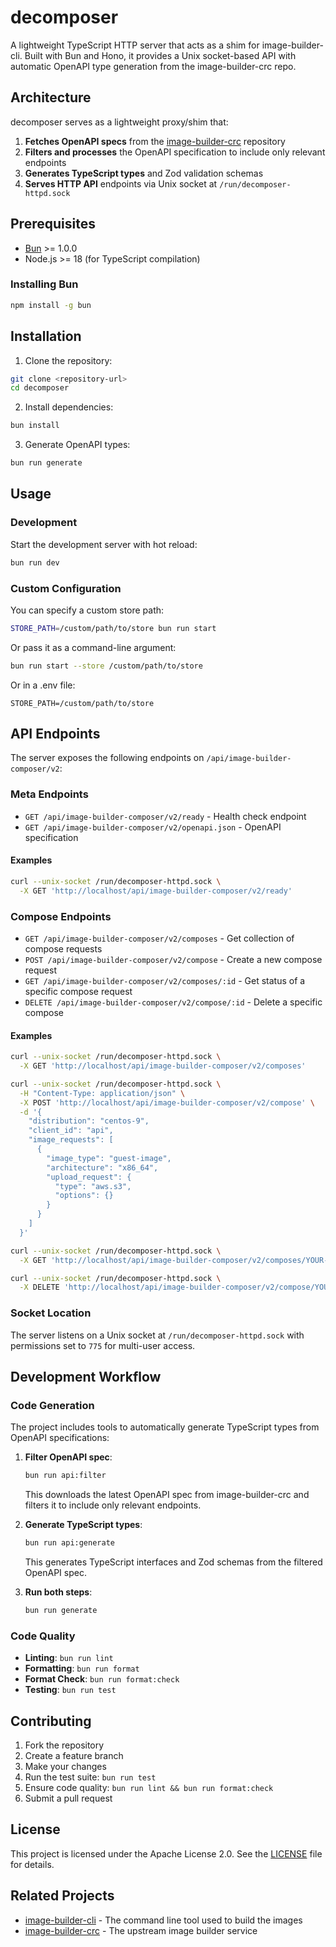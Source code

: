 # decomposer

A lightweight TypeScript HTTP server that acts as a shim for image-builder-cli. Built with Bun and Hono, it provides a Unix socket-based API with automatic OpenAPI type generation from the image-builder-crc repo.

## Architecture

decomposer serves as a lightweight proxy/shim that:

1. **Fetches OpenAPI specs** from the [image-builder-crc](https://github.com/osbuild/image-builder-crc) repository
2. **Filters and processes** the OpenAPI specification to include only relevant endpoints
3. **Generates TypeScript types** and Zod validation schemas
4. **Serves HTTP API** endpoints via Unix socket at `/run/decomposer-httpd.sock`

## Prerequisites

- [Bun](https://bun.sh/) >= 1.0.0
- Node.js >= 18 (for TypeScript compilation)

### Installing Bun

```bash
npm install -g bun
```

## Installation

1. Clone the repository:
```bash
git clone <repository-url>
cd decomposer
```

2. Install dependencies:
```bash
bun install
```

3. Generate OpenAPI types:
```bash
bun run generate
```

## Usage

### Development

Start the development server with hot reload:
```bash
bun run dev
```

### Custom Configuration

You can specify a custom store path:
```bash
STORE_PATH=/custom/path/to/store bun run start
```

Or pass it as a command-line argument:
```bash
bun run start --store /custom/path/to/store
```
Or in a .env file:
```.env
STORE_PATH=/custom/path/to/store
```

## API Endpoints

The server exposes the following endpoints on `/api/image-builder-composer/v2`:

### Meta Endpoints

- `GET /api/image-builder-composer/v2/ready` - Health check endpoint
- `GET /api/image-builder-composer/v2/openapi.json` - OpenAPI specification

#### Examples

```bash
curl --unix-socket /run/decomposer-httpd.sock \
  -X GET 'http://localhost/api/image-builder-composer/v2/ready'
```

### Compose Endpoints

- `GET /api/image-builder-composer/v2/composes` - Get collection of compose requests
- `POST /api/image-builder-composer/v2/compose` - Create a new compose request
- `GET /api/image-builder-composer/v2/composes/:id` - Get status of a specific compose request
- `DELETE /api/image-builder-composer/v2/compose/:id` - Delete a specific compose

#### Examples

```bash
curl --unix-socket /run/decomposer-httpd.sock \
  -X GET 'http://localhost/api/image-builder-composer/v2/composes'
```

```bash
curl --unix-socket /run/decomposer-httpd.sock \
  -H "Content-Type: application/json" \
  -X POST 'http://localhost/api/image-builder-composer/v2/compose' \
  -d '{
    "distribution": "centos-9",
    "client_id": "api",
    "image_requests": [
      {
        "image_type": "guest-image",
        "architecture": "x86_64",
        "upload_request": {
          "type": "aws.s3",
          "options": {}
        }
      }
    ]
  }'
```

```bash
curl --unix-socket /run/decomposer-httpd.sock \
  -X GET 'http://localhost/api/image-builder-composer/v2/composes/YOUR-COMPOSE-ID'
```

```bash
curl --unix-socket /run/decomposer-httpd.sock \
  -X DELETE 'http://localhost/api/image-builder-composer/v2/compose/YOUR-COMPOSE-ID'
```

### Socket Location

The server listens on a Unix socket at `/run/decomposer-httpd.sock` with permissions set to `775` for multi-user access.

## Development Workflow

### Code Generation

The project includes tools to automatically generate TypeScript types from OpenAPI specifications:

1. **Filter OpenAPI spec**:
   ```bash
   bun run api:filter
   ```
   This downloads the latest OpenAPI spec from image-builder-crc and filters it to include only relevant endpoints.

2. **Generate TypeScript types**:
   ```bash
   bun run api:generate
   ```
   This generates TypeScript interfaces and Zod schemas from the filtered OpenAPI spec.

3. **Run both steps**:
   ```bash
   bun run generate
   ```

### Code Quality

- **Linting**: `bun run lint`
- **Formatting**: `bun run format`
- **Format Check**: `bun run format:check`
- **Testing**: `bun run test`

## Contributing

1. Fork the repository
2. Create a feature branch
3. Make your changes
4. Run the test suite: `bun run test`
5. Ensure code quality: `bun run lint && bun run format:check`
6. Submit a pull request

## License

This project is licensed under the Apache License 2.0. See the [LICENSE](LICENSE) file for details.

## Related Projects

- [image-builder-cli](https://github.com/osbuild/image-builder-cli) - The command line tool used to build the images
- [image-builder-crc](https://github.com/osbuild/image-builder-crc) - The upstream image builder service
